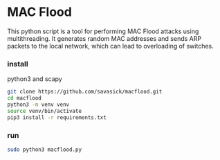# MAC Flood

This python script is a tool for performing MAC Flood attacks using multithreading. It generates random MAC addresses and sends ARP packets to the local network, which can lead to overloading of switches.


### install
python3 and scapy

```bash
git clone https://github.com/savasick/macflood.git
cd macflood
python3 -m venv venv
source venv/bin/activate
pip3 install -r requirements.txt
```

### run

```bash
sudo python3 macflood.py
```
